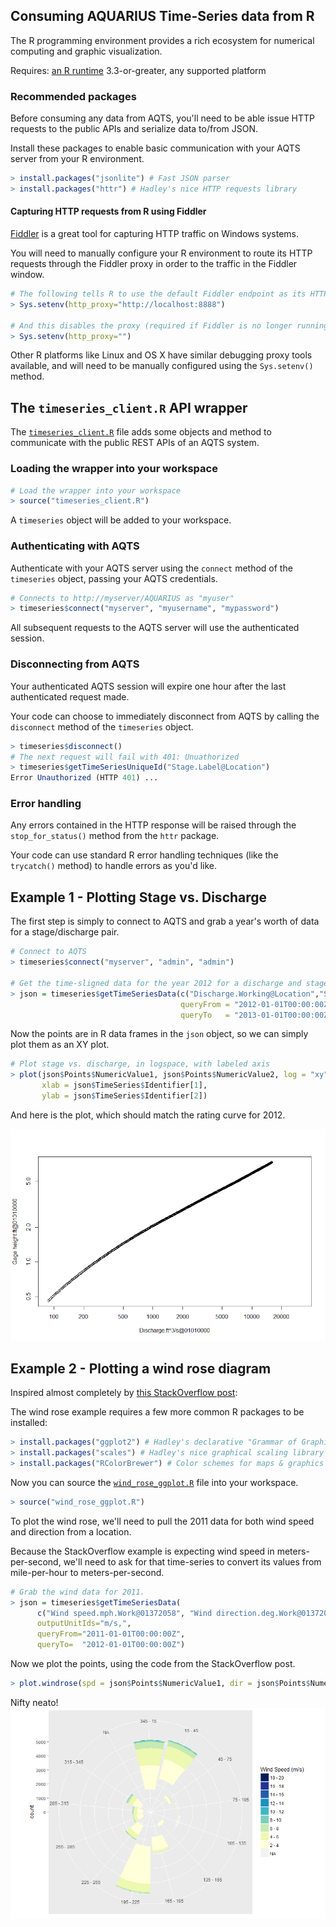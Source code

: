 ## Consuming AQUARIUS Time-Series data from R

The R programming environment provides a rich ecosystem for numerical computing and graphic visualization.

Requires: [an R runtime](https://cran.rstudio.com/) 3.3-or-greater, any supported platform

### Recommended packages

Before consuming any data from AQTS, you'll need to be able issue HTTP requests to the public APIs and serialize data to/from JSON.

Install these packages to enable basic communication with your AQTS server from your R environment.
```R
> install.packages("jsonlite") # Fast JSON parser
> install.packages("httr") # Hadley's nice HTTP requests library
```

#### Capturing HTTP requests from R using Fiddler

[Fiddler](http://www.telerik.com/fiddler) is a great tool for capturing HTTP traffic on Windows systems.

You will need to manually configure your R environment to route its HTTP requests through the Fiddler proxy in order to the traffic in the Fiddler window.

```R
# The following tells R to use the default Fiddler endpoint as its HTTP proxy
> Sys.setenv(http_proxy="http://localhost:8888")

# And this disables the proxy (required if Fiddler is no longer running)
> Sys.setenv(http_proxy="")
```

Other R platforms like Linux and OS X have similar debugging proxy tools available, and will need to be manually configured using the `Sys.setenv()` method.

## The `timeseries_client.R` API wrapper

The [`timeseries_client.R`](./timeseries_client.R) file adds some objects and method to communicate with the public REST APIs of an AQTS system.

### Loading the wrapper into your workspace

```R
# Load the wrapper into your workspace
> source("timeseries_client.R")
```

A `timeseries` object will be added to your workspace.

### Authenticating with AQTS

Authenticate with your AQTS server using the `connect` method of the `timeseries` object, passing your AQTS credentials.
```R
# Connects to http://myserver/AQUARIUS as "myuser"
> timeseries$connect("myserver", "myusername", "mypassword")
```

All subsequent requests to the AQTS server will use the authenticated session.

### Disconnecting from AQTS

Your authenticated AQTS session will expire one hour after the last authenticated request made.

Your code can choose to immediately disconnect from AQTS by calling the `disconnect` method of the `timeseries` object.

```R
> timeseries$disconnect()
# The next request will fail with 401: Unuathorized
> timeseries$getTimeSeriesUniqueId("Stage.Label@Location")
Error Unauthorized (HTTP 401) ...
```

### Error handling

Any errors contained in the HTTP response will be raised through the `stop_for_status()` method from the `httr` package.

Your code can use standard R error handling techniques (like the `trycatch()` method) to handle errors as you'd like.

## Example 1 - Plotting Stage vs. Discharge

The first step is simply to connect to AQTS and grab a year's worth of data for a stage/discharge pair.

```R
# Connect to AQTS
> timeseries$connect("myserver", "admin", "admin")

# Get the time-sligned data for the year 2012 for a discharge and stage time-series
> json = timeseries$getTimeSeriesData(c("Discharge.Working@Location","Stage.Working@Location"),
                                      queryFrom = "2012-01-01T00:00:00Z",
                                      queryTo   = "2013-01-01T00:00:00Z")
```
Now the points are in R data frames in the `json` object, so we can simply plot them as an XY plot.
```R
# Plot stage vs. discharge, in logspace, with labeled axis
> plot(json$Points$NumericValue1, json$Points$NumericValue2, log = "xy",
       xlab = json$TimeSeries$Identifier[1],
       ylab = json$TimeSeries$Identifier[2])
```

And here is the plot, which should match the rating curve for 2012.

![Stage vs Discharge](./images/StageVsDischarge.png "Stage vs. Discharge")

## Example 2 - Plotting a wind rose diagram

Inspired almost completely by [this StackOverflow post](https://stackoverflow.com/questions/17266780/wind-rose-with-ggplot-r):

The wind rose example requires a few more common R packages to be installed:

```R
> install.packages("ggplot2") # Hadley's declarative "Grammar of Graphics"
> install.packages("scales") # Hadley's nice graphical scaling library
> install.packages("RColorBrewer") # Color schemes for maps & graphics
```

Now you can source the [`wind_rose_ggplot.R`](./wind_rose_ggplot.R) file into your workspace.
```R
> source("wind_rose_ggplot.R")
```

To plot the wind rose, we'll need to pull the 2011 data for both wind speed and direction from a location.

Because the StackOverflow example is expecting wind speed in meters-per-second, we'll need to ask for that time-series to convert its values from mile-per-hour to meters-per-second.

```R
# Grab the wind data for 2011.
> json = timeseries$getTimeSeriesData(
      c("Wind speed.mph.Work@01372058", "Wind direction.deg.Work@01372058"),
      outputUnitIds="m/s,",
      queryFrom="2011-01-01T00:00:00Z",
      queryTo=  "2012-01-01T00:00:00Z")
```

Now we plot the points, using the code from the StackOverflow post.

```R
> plot.windrose(spd = json$Points$NumericValue1, dir = json$Points$NumericValue2)
```

Nifty neato!
![Wind rose](./images/WindRose.png "Wind rose for 2011")
